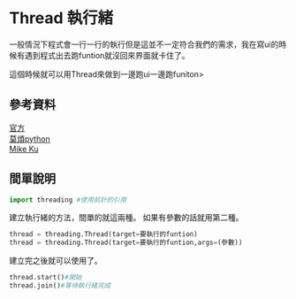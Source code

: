 # Thread 執行緒

一般情況下程式會一行一行的執行但是這並不一定符合我們的需求，我在寫ui的時候有遇到程式出去跑funtion就沒回來界面就卡住了。

這個時候就可以用Thread來做到一邊跑ui一邊跑funiton>

## 參考資料

[官方](https://docs.python.org/zh-tw/3.10/library/threading.html)\
[莫煩python](https://mofanpy.com/tutorials/python-basic/threading/)\
[Mike Ku](https://www.learncodewithmike.com/2020/11/multithreading-with-python-web-scraping.html)

## 間單說明

```py
import threading #使用前計的引用
```

建立執行緒的方法，間單的就這兩種。
如果有參數的話就用第二種。

```py
thread = threading.Thread(target=要執行的funtion)
thread = threading.Thread(target=要執行的funtion,args=(參數))
```

建立完之後就可以使用了。

```py
thread.start()#開始
thread.join()#等待執行緒完成
```

